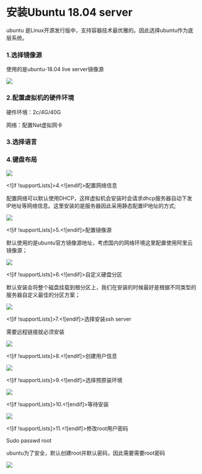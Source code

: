 # 安装Ubuntu 18.04 server
ubuntu 是Linux开源发行版中，支持容器技术最优雅的。因此选择ubuntu作为底层系统。
### 1.选择镜像源
使用的是ubuntu-18.04 live server镜像源

![](file:////private/var/folders/w_/lyyvzm1s4m3fgfchv0rdc0580000gn/T/com.kingsoft.wpsoffice.mac/wps-chunchunmaomao/ksohtml/wpsmXWxUf.jpg)

### 2.配置虚拟机的硬件环境

硬件环境：2c/4G/40G

网络：配置Nat虚拟网卡

### 3.选择语言

### 4.键盘布局

![](file:////private/var/folders/w_/lyyvzm1s4m3fgfchv0rdc0580000gn/T/com.kingsoft.wpsoffice.mac/wps-chunchunmaomao/ksohtml/wpsVqTuAW.jpg)

<![if !supportLists]>4.<![endif]>配置网络信息

配置网络可以默认使用DHCP，这样虚拟机会安装时会请求dhcp服务器自动下发IP地址等网络信息。这里安装的是服务器因此采用静态配置IP地址的方式;

![](file:////private/var/folders/w_/lyyvzm1s4m3fgfchv0rdc0580000gn/T/com.kingsoft.wpsoffice.mac/wps-chunchunmaomao/ksohtml/wpsaVQm9V.jpg)

<![if !supportLists]>5.<![endif]>配置镜像源

默认使用的是ubuntu官方镜像源地址，考虑国内的网络环境这里配置使用阿里云镜像源；

![](file:////private/var/folders/w_/lyyvzm1s4m3fgfchv0rdc0580000gn/T/com.kingsoft.wpsoffice.mac/wps-chunchunmaomao/ksohtml/wps5zwuYx.jpg)

<![if !supportLists]>6.<![endif]>自定义硬盘分区

默认安装会将整个磁盘挂载到根分区上，我们在安装的时候最好是根据不同类型的服务器自定义最佳的分区方案；

![](file:////private/var/folders/w_/lyyvzm1s4m3fgfchv0rdc0580000gn/T/com.kingsoft.wpsoffice.mac/wps-chunchunmaomao/ksohtml/wpssC3r5G.jpg)

<![if !supportLists]>7.<![endif]>选择安装ssh  server

需要远程链接就必须安装

![](file:////private/var/folders/w_/lyyvzm1s4m3fgfchv0rdc0580000gn/T/com.kingsoft.wpsoffice.mac/wps-chunchunmaomao/ksohtml/wpshkYoz3.jpg)

<![if !supportLists]>8.<![endif]>创建用户信息

![](file:////private/var/folders/w_/lyyvzm1s4m3fgfchv0rdc0580000gn/T/com.kingsoft.wpsoffice.mac/wps-chunchunmaomao/ksohtml/wps5xcQ2B.jpg)

<![if !supportLists]>9.<![endif]>选择预原装环境

![](file:////private/var/folders/w_/lyyvzm1s4m3fgfchv0rdc0580000gn/T/com.kingsoft.wpsoffice.mac/wps-chunchunmaomao/ksohtml/wpsxMFpRY.jpg)

<![if !supportLists]>10.<![endif]>等待安装

![](file:////private/var/folders/w_/lyyvzm1s4m3fgfchv0rdc0580000gn/T/com.kingsoft.wpsoffice.mac/wps-chunchunmaomao/ksohtml/wpsWmtnZy.jpg)

<![if !supportLists]>11.<![endif]>修改root用户密码

Sudo passwd root

ubuntu为了安全，默认创建root并默认密码，因此需要需要root密码

![](file:////private/var/folders/w_/lyyvzm1s4m3fgfchv0rdc0580000gn/T/com.kingsoft.wpsoffice.mac/wps-chunchunmaomao/ksohtml/wps0PQ3nQ.jpg)

<!--stackedit_data:
eyJoaXN0b3J5IjpbLTEyODM3Mzk4MDgsLTE3OTA5NzIxNjIsMj
AyNDA4MTE1OSwxNTAwMjcwMTMxLDEwMjMyOTk1NjgsLTE2Nzk2
NzkyODFdfQ==
-->